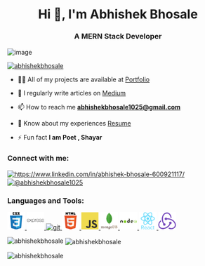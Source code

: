 <h1 align="center">Hi 👋, I'm Abhishek Bhosale</h1>
<h3 align="center">A MERN Stack Developer</h3>


  <img src="https://camo.githubusercontent.com/c1dcb74cc1c1835b1d716f5051499a2814c683c806b15f04b0eba492863703e9/68747470733a2f2f63646e2e6472696262626c652e636f6d2f75736572732f3733303730332f73637265656e73686f74732f363538313234332f6176656e746f2e676966" alt='image' height='400px' width='600px' align="center"/>


<p align="left"> <a href="https://github.com/ryo-ma/github-profile-trophy"><img src="https://github-profile-trophy.vercel.app/?username=abhishekbhosale1025" alt="abhishekbhosale" /></a> </p>

- 👨‍💻 All of my projects are available at <a href='https://abhishek-bhosale-portfolio.netlify.app/'>Portfolio</a>

- 📝 I regularly write articles on <a href='https://medium.com/@abhishekbhosale1025'>Medium</a>

- 📫 How to reach me **abhishekbhosale1025@gmail.com**

- 📄 Know about my experiences <a href='https://drive.google.com/file/d/10hmZjj_8caclKCf4WEP0CoUM2mL9mTcA/view'>Resume</a>

- ⚡ Fun fact **I am Poet , Shayar**

<h3 align="left">Connect with me:</h3>
<p align="left">
<a href="https://linkedin.com/in/https://www.linkedin.com/in/abhishek-bhosale-600921117/" target="blank"><img align="center" src="https://raw.githubusercontent.com/rahuldkjain/github-profile-readme-generator/master/src/images/icons/Social/linked-in-alt.svg" alt="https://www.linkedin.com/in/abhishek-bhosale-600921117/" height="30" width="40" /></a>
<a href="https://medium.com/@abhishekbhosale1025" target="blank"><img align="center" src="https://raw.githubusercontent.com/rahuldkjain/github-profile-readme-generator/master/src/images/icons/Social/medium.svg" alt="@abhishekbhosale1025" height="30" width="40" /></a>
</p>

<h3 align="left">Languages and Tools:</h3>
<p align="left"> <a href="https://www.w3schools.com/css/" target="_blank" rel="noreferrer"> <img src="https://raw.githubusercontent.com/devicons/devicon/master/icons/css3/css3-original-wordmark.svg" alt="css3" width="40" height="40"/> </a> <a href="https://expressjs.com" target="_blank" rel="noreferrer"> <img src="https://raw.githubusercontent.com/devicons/devicon/master/icons/express/express-original-wordmark.svg" alt="express" width="40" height="40"/> </a> <a href="https://git-scm.com/" target="_blank" rel="noreferrer"> <img src="https://www.vectorlogo.zone/logos/git-scm/git-scm-icon.svg" alt="git" width="40" height="40"/> </a> <a href="https://www.w3.org/html/" target="_blank" rel="noreferrer"> <img src="https://raw.githubusercontent.com/devicons/devicon/master/icons/html5/html5-original-wordmark.svg" alt="html5" width="40" height="40"/> </a> <a href="https://developer.mozilla.org/en-US/docs/Web/JavaScript" target="_blank" rel="noreferrer"> <img src="https://raw.githubusercontent.com/devicons/devicon/master/icons/javascript/javascript-original.svg" alt="javascript" width="40" height="40"/> </a> <a href="https://www.mongodb.com/" target="_blank" rel="noreferrer"> <img src="https://raw.githubusercontent.com/devicons/devicon/master/icons/mongodb/mongodb-original-wordmark.svg" alt="mongodb" width="40" height="40"/> </a> <a href="https://nodejs.org" target="_blank" rel="noreferrer"> <img src="https://raw.githubusercontent.com/devicons/devicon/master/icons/nodejs/nodejs-original-wordmark.svg" alt="nodejs" width="40" height="40"/> </a> <a href="https://reactjs.org/" target="_blank" rel="noreferrer"> <img src="https://raw.githubusercontent.com/devicons/devicon/master/icons/react/react-original-wordmark.svg" alt="react" width="40" height="40"/> </a> <a href="https://redux.js.org" target="_blank" rel="noreferrer"> <img src="https://raw.githubusercontent.com/devicons/devicon/master/icons/redux/redux-original.svg" alt="redux" width="40" height="40"/> </a> </p>

<p><img align="left" src="https://github-readme-stats.vercel.app/api/top-langs?username=abhishekbhosale1025&show_icons=true&locale=en&layout=compact" alt="abhishekbhosale" /></p>

<p>&nbsp;<img align="center" src="https://github-readme-stats.vercel.app/api?username=abhishekbhosale1025&show_icons=true&locale=en" alt="abhishekbhosale" /></p>

<p><img align="center" src="https://github-readme-streak-stats.herokuapp.com/?user=abhishekbhosale1025&" alt="abhishekbhosale" /></p>
